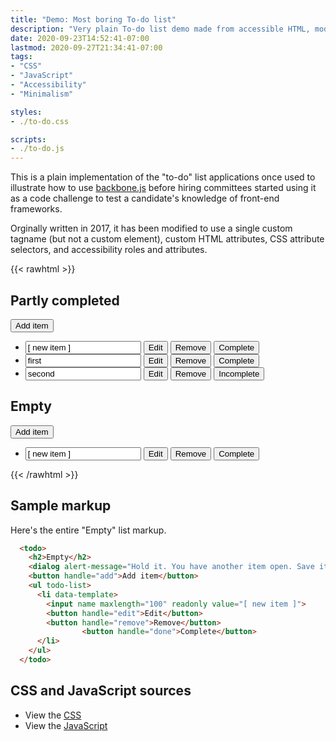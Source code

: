 ```yaml
---
title: "Demo: Most boring To-do list"
description: "Very plain To-do list demo made from accessible HTML, modern-vanilla.js and minimally-tolerable.css."
date: 2020-09-23T14:52:41-07:00
lastmod: 2020-09-27T21:34:41-07:00
tags:
- "CSS"
- "JavaScript"
- "Accessibility"
- "Minimalism"

styles:
- ./to-do.css

scripts:
- ./to-do.js
---
```


<!-- more -->

This is a plain implementation of the "to-do" list applications once used to illustrate how to use [backbone.js](https://backbonejs.org/#examples-todos) before hiring committees started using it as a code challenge to test a candidate's knowledge of front-end frameworks.

Orginally written in 2017, it has been modified to use a single custom tagname (but not a custom element), custom HTML attributes, CSS attribute selectors, and accessibility roles and attributes.

{{< rawhtml >}}

  <todo>
    <h2>Partly completed</h2>
    <dialog role="alert" aria-live="assertive" alert-message="You have another item open. Please close it before editing another one." alert-close="Close"></dialog>
    <button handle="add">Add item</button>
    <ul todo-list>
      <li data-template>
				<input name maxlength="100" readonly value="[ new item ]">
				<button handle="edit">Edit</button>
				<button handle="remove">Remove</button>
				<button handle="done">Complete</button>
			</li>
      <li item>
				<input name maxlength="100" readonly value="first">
				<button handle="edit">Edit</button>
				<button handle="remove">Remove</button>
				<button handle="done">Complete</button>				
			</li>
      <li item>
				<input name maxlength="100" readonly value="second" done="true">
				<button handle="edit">Edit</button>
				<button handle="remove">Remove</button>
				<button handle="done">Incomplete</button>				
			</li>
    </ul>
  </todo>

  <todo>
    <h2>Empty</h2>
    <dialog alert-message="Hold it. You have another item open. Save it before editing a new one." alert-close="Close"></dialog>
    <button handle="add">Add item</button>
    <ul todo-list>
      <li data-template>
        <input name maxlength="100" readonly value="[ new item ]">
        <button handle="edit">Edit</button>
        <button handle="remove">Remove</button>
				<button handle="done">Complete</button>				
      </li>
    </ul>
  </todo>

{{< /rawhtml >}}

## Sample markup

Here's the entire "Empty" list markup.

```html
  <todo>
    <h2>Empty</h2>
    <dialog alert-message="Hold it. You have another item open. Save it before editing a new one." alert-close="Close"></dialog>
    <button handle="add">Add item</button>
    <ul todo-list>
      <li data-template>
        <input name maxlength="100" readonly value="[ new item ]">
        <button handle="edit">Edit</button>
        <button handle="remove">Remove</button>
				<button handle="done">Complete</button>				
      </li>
    </ul>
  </todo>
```

## CSS and JavaScript sources

+ View the [CSS](./to-do.css)
+ View the [JavaScript](./to-do.js)
